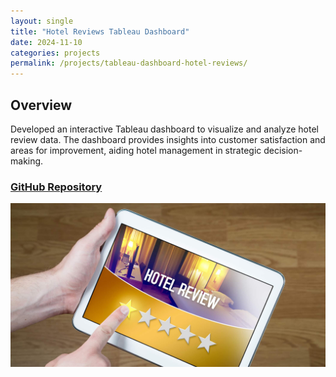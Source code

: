 ```yaml
---
layout: single
title: "Hotel Reviews Tableau Dashboard"
date: 2024-11-10
categories: projects
permalink: /projects/tableau-dashboard-hotel-reviews/
---
```


## Overview

Developed an interactive Tableau dashboard to visualize and analyze hotel review data. The dashboard provides insights into customer satisfaction and areas for improvement, aiding hotel management in strategic decision-making.

### [GitHub Repository](https://github.com/williamjowens/tableau-dashboard-hotel-reviews)

![Tableau Dashboard](/assets/images/tableau-dashboard-hotel-reviews.png)